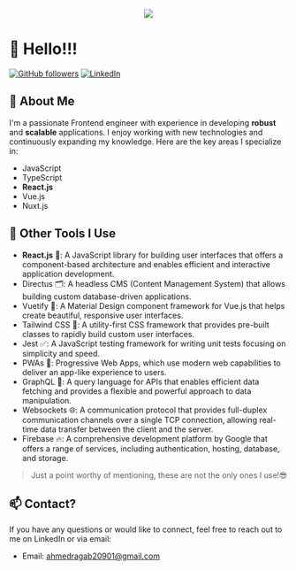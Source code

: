 <div align="center">
  <img src="https://media.giphy.com/media/AFdcYElkoNAUE/giphy.gif" />
</div>

# 👋 Hello!!!

[![GitHub followers](https://img.shields.io/github/followers/ahmedragab20?style=social)](https://github.com/ahmedragab20)
[![LinkedIn](https://img.shields.io/badge/-LinkedIn-blue?style=flat-square&logo=Linkedin&logoColor=white&link=https://www.linkedin.com/in/ahmed-ragab-bb75541b3)](https://www.linkedin.com/in/ahmed-ragab-bb75541b3)

## 👀 About Me
I'm a passionate Frontend engineer with experience in developing **robust** and **scalable** applications. I enjoy working with new technologies and continuously expanding my knowledge. Here are the key areas I specialize in:

- JavaScript
- TypeScript
- **React.js**
- Vue.js
- Nuxt.js

## 🔧 Other Tools I Use
- **React.js** 🚀: A JavaScript library for building user interfaces that offers a component-based architecture and enables efficient and interactive application development.
- Directus 🗂️: A headless CMS (Content Management System) that allows building custom database-driven applications.
- Vuetify 🎨: A Material Design component framework for Vue.js that helps create beautiful, responsive user interfaces.
- Tailwind CSS 🌈: A utility-first CSS framework that provides pre-built classes to rapidly build custom user interfaces.
- Jest ✅: A JavaScript testing framework for writing unit tests focusing on simplicity and speed.
- PWAs 📱: Progressive Web Apps, which use modern web capabilities to deliver an app-like experience to users.
- GraphQL 🔗: A query language for APIs that enables efficient data fetching and provides a flexible and powerful approach to data manipulation.
- Websockets 🌐: A communication protocol that provides full-duplex communication channels over a single TCP connection, allowing real-time data transfer between the client and the server.
- Firebase 🔥: A comprehensive development platform by Google that offers a range of services, including authentication, hosting, database, and storage.

> Just a point worthy of mentioning, these are not the only ones I use!😎

## 📫 Contact?
If you have any questions or would like to connect, feel free to reach out to me on LinkedIn or via email:
- Email: ahmedragab20901@gmail.com

